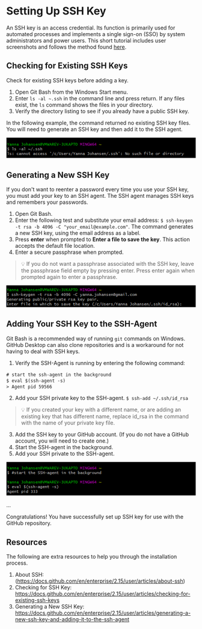 # Setting Up SSH Key
An SSH key is an access credential. Its function is primarily used for automated processes and implements a single sign-on (SSO) by system administrators and power users. This short tutorial includes user screenshots and follows the method found [here](https://docs.github.com/en/enterprise/2.15/user/articles/generating-a-new-ssh-key-and-adding-it-to-the-ssh-agent).

## Checking for Existing SSH Keys
Check for existing SSH keys before adding a key.
1. Open Git Bash from the Windows Start menu.
2. Enter `ls -al ~.ssh` in the command line and press return.
If any files exist, the `ls` command shows the files in your directory.
3. Verify the directory listing to see if you already have a public SSH key.

In the following example, the command returned no existing SSH key files. You will need to generate an SSH key and then add it to the SSH agent.

<img src="ssh/Check_Existing_SSH_Key.png"/>

## Generating a New SSH Key
If you don't want to reenter a password every time you use your SSH key, you must add your key to an SSH agent. The SSH agent manages SSH keys and remembers your passwords.
1. Open Git Bash.
2. Enter the following test and substitute your email address: `$ ssh-keygen -t rsa -b 4096 -C "your_email@example.com"`.
The command generates a new SSH key, using the email address as a label.
3. Press **enter** when prompted to **Enter a file to save the key**. This action accepts the default file location.
4. Enter a secure passphrase when prompted.

> 💡 If you do not want a passphrase associated with the SSH key, leave the passphrase field empty by pressing enter. Press enter again when prompted again to enter a  passphrase.

<img src="ssh/Create_SSH_Key.png"/>

## Adding Your SSH Key to the SSH-Agent
Git Bash is a recommended way of running `git` commands on Windows. GitHub Desktop can also clone repositories and is a workaround for not having to deal with SSH keys.
1. Verify the SSH-Agent is running by entering the following command:
```
# start the ssh-agent in the background
$ eval $(ssh-agent -s)
> Agent pid 59566
```
2. Add your SSH private key to the SSH-agent.
`$ ssh-add ~/.ssh/id_rsa`

> 💡 If you created your key with a different name, or are adding an existing key that has different name, replace id_rsa in the command with the name of your private key file.

3. Add the SSH key to your GitHub account. (If you do not have a GitHub account, you will need to create one.)
4. Start the SSH-agent in the background.
5. Add your SSH private to the SSH-agent.

<img src="ssh/Adding_SSH_Key_to_SSH_Agent.png"/>


...

Congratulations! You have successfully set up SSH key for use with the GitHub repository.

## Resources
The following are extra resources to help you through the installation process. 
1. About SSH: <br> (https://docs.github.com/en/enterprise/2.15/user/articles/about-ssh)
2. Checking for SSH Key: <br> https://docs.github.com/en/enterprise/2.15/user/articles/checking-for-existing-ssh-keys
3. Generating a New SSH Key: <br> https://docs.github.com/en/enterprise/2.15/user/articles/generating-a-new-ssh-key-and-adding-it-to-the-ssh-agent

